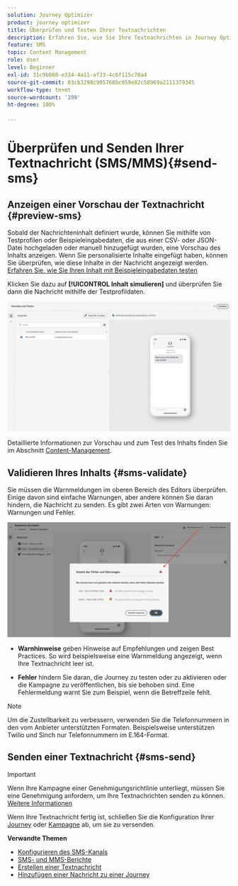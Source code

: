 ```yaml
---
solution: Journey Optimizer
product: journey optimizer
title: Überprüfen und Testen Ihrer Textnachrichten
description: Erfahren Sie, wie Sie Ihre Textnachrichten in Journey Optimizer überprüfen und senden können
feature: SMS
topic: Content Management
role: User
level: Beginner
exl-id: 31c9b080-e334-4a11-af33-4c6f115c70a4
source-git-commit: 03cb3298c905766bc059e82c58969a2111379345
workflow-type: tm+mt
source-wordcount: '299'
ht-degree: 100%

---
```


# Überprüfen und Senden Ihrer Textnachricht (SMS/MMS){#send-sms}

## Anzeigen einer Vorschau der Textnachricht {#preview-sms}

Sobald der Nachrichteninhalt definiert wurde, können Sie mithilfe von Testprofilen oder Beispieleingabedaten, die aus einer CSV- oder JSON-Datei hochgeladen oder manuell hinzugefügt wurden, eine Vorschau des Inhalts anzeigen. Wenn Sie personalisierte Inhalte eingefügt haben, können Sie überprüfen, wie diese Inhalte in der Nachricht angezeigt werden. [Erfahren Sie, wie Sie Ihren Inhalt mit Beispieleingabedaten testen](../test-approve/simulate-sample-input.md)

Klicken Sie dazu auf **[!UICONTROL Inhalt simulieren]** und überprüfen Sie dann die Nachricht mithilfe der Testprofildaten.

![](assets/sms_preview_2.png)

Detaillierte Informationen zur Vorschau und zum Test des Inhalts finden Sie im Abschnitt [Content-Management](../content-management/preview-test.md).

## Validieren Ihres Inhalts {#sms-validate}

Sie müssen die Warnmeldungen im oberen Bereich des Editors überprüfen. Einige davon sind einfache Warnungen, aber andere können Sie daran hindern, die Nachricht zu senden. Es gibt zwei Arten von Warnungen: Warnungen und Fehler.

![](assets/sms-alert-button.png)

* **Warnhinweise** geben Hinweise auf Empfehlungen und zeigen Best Practices. So wird beispielsweise eine Warnmeldung angezeigt, wenn Ihre Textnachricht leer ist.

* **Fehler** hindern Sie daran, die Journey zu testen oder zu aktivieren oder die Kampagne zu veröffentlichen, bis sie behoben sind. Eine Fehlermeldung warnt Sie zum Beispiel, wenn die Betreffzeile fehlt.


>[!NOTE]
>
> Um die Zustellbarkeit zu verbessern, verwenden Sie die Telefonnummern in den vom Anbieter unterstützten Formaten. Beispielsweise unterstützen Twilio und Sinch nur Telefonnummern im E.164-Format.

## Senden einer Textnachricht {#sms-send}

>[!IMPORTANT]
>
> Wenn Ihre Kampagne einer Genehmigungsrichtlinie unterliegt, müssen Sie eine Genehmigung anfordern, um Ihre Textnachrichten senden zu können. [Weitere Informationen](../test-approve/gs-approval.md)

Wenn Ihre Textnachricht fertig ist, schließen Sie die Konfiguration Ihrer [Journey](../building-journeys/journey-gs.md) oder [Kampagne](../campaigns/create-campaign.md) ab, um sie zu versenden.

**Verwandte Themen**

* [Konfigurieren des SMS-Kanals](sms-configuration.md)
* [SMS- und MMS-Berichte](../reports/journey-global-report-cja-sms.md)
* [Erstellen einer Textnachricht](create-sms.md)
* [Hinzufügen einer Nachricht zu einer Journey](../building-journeys/journeys-message.md)
